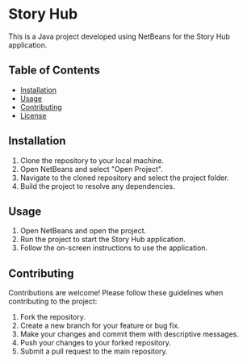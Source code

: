# Story Hub

This is a Java project developed using NetBeans for the Story Hub application.

## Table of Contents

- [Installation](#installation)
- [Usage](#usage)
- [Contributing](#contributing)
- [License](#license)

## Installation

1. Clone the repository to your local machine.
2. Open NetBeans and select "Open Project".
3. Navigate to the cloned repository and select the project folder.
4. Build the project to resolve any dependencies.

## Usage

1. Open NetBeans and open the project.
2. Run the project to start the Story Hub application.
3. Follow the on-screen instructions to use the application.

## Contributing

Contributions are welcome! Please follow these guidelines when contributing to the project:

1. Fork the repository.
2. Create a new branch for your feature or bug fix.
3. Make your changes and commit them with descriptive messages.
4. Push your changes to your forked repository.
5. Submit a pull request to the main repository.

